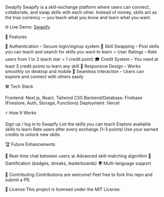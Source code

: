 Swapify
Swapify is a skill-exchange platform where users can connect, collaborate, and swap skills with each other. 
Instead of money, skills act as the true currency — you teach what you know and learn what you want.

🌐 Live Demo: [Swapify](https://swapify-hz2tt40xh-falak-raos-projects.vercel.app)



🚀 Features

🔑 Authentication – Secure login/signup system
🔄 Skill Swapping – Post skills you can teach and search for skills you want to learn
⭐ User Ratings – Rate users from 1 to 3 (each star = 1 credit point)
🎓 Credit System – You need at least 3 credit points to learn any skill
📱 Responsive Design – Works smoothly on desktop and mobile
💬 Seamless Interaction – Users can explore and connect with others easily


🛠️ Tech Stack

Frontend: Next.js, React, Tailwind CSS
Backend/Database: Firebase (Firestore, Auth, Storage, Functions)
Deployment: Vercel


⚡ How It Works

Sign up / log in to Swapify
List the skills you can teach
Explore available skills to learn
Rate users after every exchange (1–3 points)
Use your earned credits to unlock new skills


🏆 Future Enhancements

💬 Real-time chat between users
📊 Advanced skill-matching algorithm
🏅 Gamification (badges, streaks, leaderboards)
🌍 Multi-language support


🤝 Contributing
Contributions are welcome! Feel free to fork this repo and submit a PR.


📜 License
This project is licensed under the MIT License.
